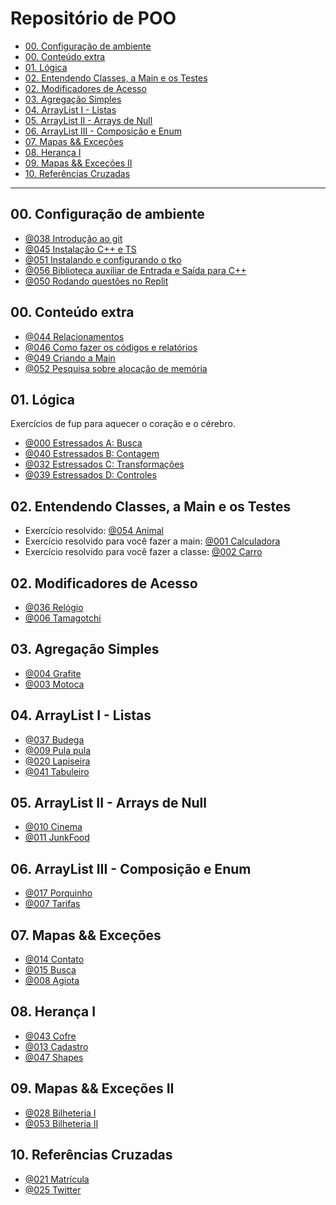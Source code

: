 # Repositório de POO

<!-- toc -->
- [00. Configuração de ambiente](#00-configuração-de-ambiente)
- [00. Conteúdo extra](#00-conteúdo-extra)
- [01. Lógica](#01-lógica)
- [02. Entendendo Classes, a Main e os Testes](#02-entendendo-classes-a-main-e-os-testes)
- [02. Modificadores de Acesso](#02-modificadores-de-acesso)
- [03. Agregação Simples](#03-agregação-simples)
- [04. ArrayList I - Listas](#04-arraylist-i---listas)
- [05. ArrayList II - Arrays de Null](#05-arraylist-ii---arrays-de-null)
- [06. ArrayList III - Composição e Enum](#06-arraylist-iii---composição-e-enum)
- [07. Mapas && Exceções](#07-mapas--exceções)
- [08. Herança I](#08-herança-i)
- [09. Mapas && Exceções II](#09-mapas--exceções-ii)
- [10. Referências Cruzadas](#10-referências-cruzadas)
<!-- toc -->

---

## 00. Configuração de ambiente

- [@038 Introdução ao git](base/038/Readme.md)
- [@045 Instalação C++ e TS](base/045/Readme.md)
- [@051 Instalando e configurando o tko](https://github.com/senapk/tko#tko---test-kit-operations)
- [@056 Biblioteca auxiliar de Entrada e Saída para C++](https://github.com/senapk/cppaux#requisitos)
- [@050 Rodando questões no Replit](https://github.com/senapk/tko/blob/master/replit/Readme.md)

## 00. Conteúdo extra

- [@044 Relacionamentos](base/044/Readme.md)
- [@046 Como fazer os códigos e relatórios](base/046/Readme.md)
- [@049 Criando a Main](base/049/Readme.md)
- [@052 Pesquisa sobre alocação de memória](base/052/Readme.md)

## 01. Lógica

Exercícios de fup para aquecer o coração e o cérebro.

- [@000 Estressados A: Busca](base/000/Readme.md)
- [@040 Estressados B: Contagem](base/040/Readme.md)
- [@032 Estressados C: Transformações](base/032/Readme.md)
- [@039 Estressados D: Controles](base/039/Readme.md)

## 02. Entendendo Classes, a Main e os Testes

- Exercício resolvido: [@054 Animal](base/054/Readme.md)
- Exercício resolvido para você fazer a main: [@001 Calculadora](base/001/Readme.md)
- Exercício resolvido para você fazer a classe: [@002 Carro](base/002/Readme.md)

## 02. Modificadores de Acesso

- [@036 Relógio](base/036/Readme.md)
- [@006 Tamagotchi](base/006/Readme.md)

## 03. Agregação Simples

- [@004 Grafite](base/004/Readme.md)
- [@003 Motoca](base/003/Readme.md)

## 04. ArrayList I - Listas

- [@037 Budega](base/037/Readme.md)
- [@009 Pula pula](base/009/Readme.md)
- [@020 Lapiseira](base/020/Readme.md)
- [@041 Tabuleiro](base/041/Readme.md)

## 05. ArrayList II - Arrays de Null

- [@010 Cinema](base/010/Readme.md)
- [@011 JunkFood](base/011/Readme.md)

## 06. ArrayList III - Composição e Enum

- [@017 Porquinho](base/017/Readme.md)
- [@007 Tarifas](base/007/Readme.md)

## 07. Mapas && Exceções

- [@014 Contato](base/014/Readme.md)
- [@015 Busca](base/015/Readme.md)
- [@008 Agiota](base/008/Readme.md)

## 08. Herança I

- [@043 Cofre](base/043/Readme.md)
- [@013 Cadastro](base/013/Readme.md)
- [@047 Shapes](base/047/Readme.md)

<!--
- [@016 Favoritos & Agenda 3: cache e redundância](base/016/Readme.md)
- [@048 Estacionamento](base/048/Readme.md)
- [@033 Trem](base/033/Readme.md)
-->

## 09. Mapas && Exceções II

- [@028 Bilheteria I](base/028/Readme.md)
- [@053 Bilheteria II](base/053/Readme.md)

## 10. Referências Cruzadas

- [@021 Matrícula](base/021/Readme.md)
- [@025 Twitter](base/025/Readme.md)

<!--
1.  Herança II

- [@023 Salário](base/023/Readme.md)
- [@022 Hospital](base/022/Readme.md)

15. Lógica II

- [@026 Whatsapp](base/026/Readme.md)

16. Herança III

- [@034 Carga](base/034/Readme.md)
- [@027 Grupos](base/027/Readme.md)

- [@018 Hospital II](base/018/Readme.md)

- [@031 Pets](base/031/Readme.md)
- [@024 Mensagens](base/024/Readme.md)
- [@030 ContatoStar & Agenda 4 (herança)](base/030/Readme.md)
- [@008 Agiota](base/008/Readme.md)
- [@005 Mestre dos Vetores (manipulação arraylist)](base/005/Readme.md)
- [@019 Ligações - Agenda 4](base/019/Readme.md)
- [@035 Clínica Veterinária](base/035/Readme.md)
- [@042 Carro Get e Set](base/042/Readme.md)
- [@029 Anotações](base/029/Readme.md)

-->
